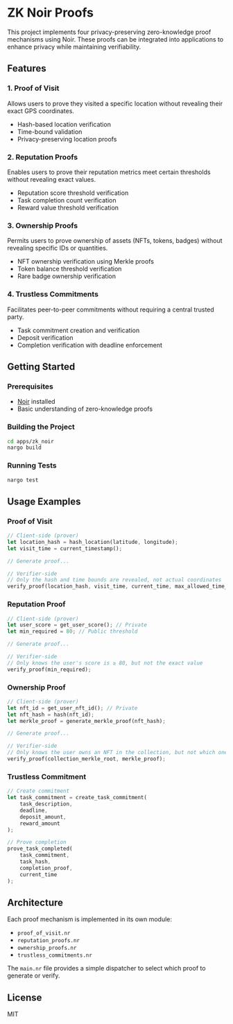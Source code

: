 # ZK Noir Proofs

This project implements four privacy-preserving zero-knowledge proof mechanisms using Noir. These proofs can be integrated into applications to enhance privacy while maintaining verifiability.

## Features

### 1. Proof of Visit
Allows users to prove they visited a specific location without revealing their exact GPS coordinates.
- Hash-based location verification
- Time-bound validation
- Privacy-preserving location proofs

### 2. Reputation Proofs
Enables users to prove their reputation metrics meet certain thresholds without revealing exact values.
- Reputation score threshold verification
- Task completion count verification
- Reward value threshold verification

### 3. Ownership Proofs
Permits users to prove ownership of assets (NFTs, tokens, badges) without revealing specific IDs or quantities.
- NFT ownership verification using Merkle proofs
- Token balance threshold verification
- Rare badge ownership verification

### 4. Trustless Commitments
Facilitates peer-to-peer commitments without requiring a central trusted party.
- Task commitment creation and verification
- Deposit verification
- Completion verification with deadline enforcement

## Getting Started

### Prerequisites
- [Noir](https://noir-lang.org/) installed
- Basic understanding of zero-knowledge proofs

### Building the Project
```bash
cd apps/zk_noir
nargo build
```

### Running Tests
```bash
nargo test
```

## Usage Examples

### Proof of Visit
```rust
// Client-side (prover)
let location_hash = hash_location(latitude, longitude);
let visit_time = current_timestamp();

// Generate proof...

// Verifier-side
// Only the hash and time bounds are revealed, not actual coordinates
verify_proof(location_hash, visit_time, current_time, max_allowed_time_diff);
```

### Reputation Proof
```rust
// Client-side (prover)
let user_score = get_user_score(); // Private
let min_required = 80; // Public threshold

// Generate proof...

// Verifier-side
// Only knows the user's score is ≥ 80, but not the exact value
verify_proof(min_required);
```

### Ownership Proof
```rust
// Client-side (prover)
let nft_id = get_user_nft_id(); // Private
let nft_hash = hash(nft_id);
let merkle_proof = generate_merkle_proof(nft_hash);

// Generate proof...

// Verifier-side
// Only knows the user owns an NFT in the collection, but not which one
verify_proof(collection_merkle_root, merkle_proof);
```

### Trustless Commitment
```rust
// Create commitment
let task_commitment = create_task_commitment(
    task_description,
    deadline,
    deposit_amount,
    reward_amount
);

// Prove completion
prove_task_completed(
    task_commitment,
    task_hash,
    completion_proof,
    current_time
);
```

## Architecture

Each proof mechanism is implemented in its own module:
- `proof_of_visit.nr`
- `reputation_proofs.nr`
- `ownership_proofs.nr`
- `trustless_commitments.nr`

The `main.nr` file provides a simple dispatcher to select which proof to generate or verify.

## License
MIT 